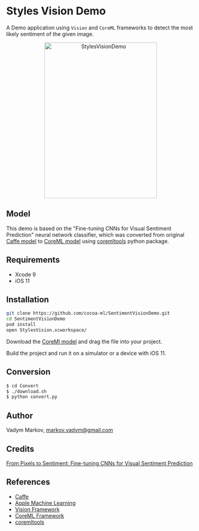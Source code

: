 # Styles Vision Demo

A Demo application using `Vision` and `CoreML` frameworks to detect the most
likely sentiment of the given image.

<div align="center">
<img src="https://github.com/cocoa-ml/SentimentVisionDemo/blob/master/Screenshot.png" alt="StylesVisionDemo" width="300" height="416" />
</div>

## Model

This demo is based on the "Fine-tuning CNNs for Visual Sentiment Prediction"
neural network classifier, which was converted from original [Caffe model](https://github.com/imatge-upc/sentiment-2017-imavis)
to [CoreML model](https://drive.google.com/open?id=0B1ghKa_MYL6meTZRT3U5b0o5amc)
using [coremltools](https://pypi.python.org/pypi/coremltools) python package.

## Requirements

- Xcode 9
- iOS 11

## Installation

```sh
git clone https://github.com/cocoa-ml/SentimentVisionDemo.git
cd SentimentVisionDemo
pod install
open StylesVision.xcworkspace/
```

Download the [CoreMl model](https://drive.google.com/open?id=0B1ghKa_MYL6meTZRT3U5b0o5amc)
and drag the file into your project.

Build the project and run it on a simulator or a device with iOS 11.

## Conversion

```sh
$ cd Convert
$ ./download.sh
$ python convert.py
```

## Author

Vadym Markov, markov.vadym@gmail.com

## Credits

[From Pixels to Sentiment: Fine-tuning CNNs for Visual Sentiment Prediction](https://github.com/imatge-upc/sentiment-2017-imavis)

## References
- [Caffe](http://caffe.berkeleyvision.org)
- [Apple Machine Learning](https://developer.apple.com/machine-learning/)
- [Vision Framework](https://developer.apple.com/documentation/vision)
- [CoreML Framework](https://developer.apple.com/documentation/coreml)
- [coremltools](https://pypi.python.org/pypi/coremltools)
